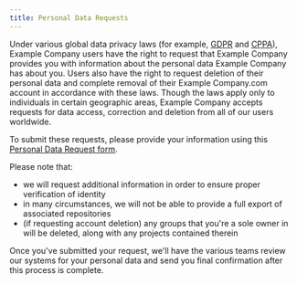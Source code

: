 ```yaml
---
title: Personal Data Requests
---
```


Under various global data privacy laws (for example, [GDPR](/handbook/legal/privacy/privacy-laws/#gdpr) and [CPPA](/handbook/legal/privacy/privacy-laws/#cppa)), Example Company users have the right to request that Example Company provides you with information about the personal data Example Company has about you. Users also have the right to request deletion of their personal data and complete removal of their Example Company.com account in accordance with these laws. Though the laws apply only to individuals in certain geographic areas, Example Company accepts requests for data access, correction and deletion from all of our users worldwide.

To submit these requests, please provide your information using this [Personal Data Request form](https://support.example_company.io/account-deletion/).

Please note that:

- we will request additional information in order to ensure proper verification of identity
- in many circumstances, we will not be able to provide a full export of associated repositories
- (if requesting account deletion) any groups that you're a sole owner in will be deleted, along with any projects contained therein

Once you've submitted your request, we'll have the various teams review our systems for your personal data and send you final confirmation after this process is complete.
